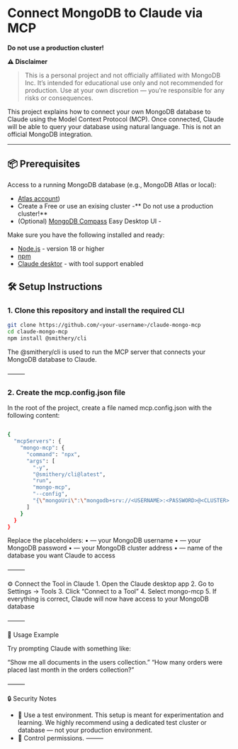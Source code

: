 # Connect MongoDB to Claude via MCP

**Do not use a production cluster!**

**⚠️ Disclaimer**
> This is a personal project and not officially affiliated with MongoDB Inc.
> It’s intended for educational use only and not recommended for production.
> Use at your own discretion — you're responsible for any risks or consequences.

This project explains how to connect your own MongoDB database to Claude using the Model Context Protocol (MCP). Once connected, Claude will be able to query your database using natural language.
This is not an official MongoDB integration. 

---

## 📦 Prerequisites

Access to a running MongoDB database (e.g., MongoDB Atlas or local):
- [Atlas account](http://bit.ly/4j0xr1I))
- Create a Free or use an exising cluster -** Do not use a production cluster!**
- (Optional) [MongoDB Compass](https://www.mongodb.com/products/tools/compass) Easy Desktop UI - 

Make sure you have the following installed and ready:
- [Node.js](https://nodejs.org/en) - version 18 or higher
- [npm](https://docs.npmjs.com/cli/v8/commands/npm-install)
- [Claude desktor](https://claude.ai/download) - with tool support enabled 


## 🛠 Setup Instructions

### 1. Clone this repository and install the required CLI

```bash
git clone https://github.com/<your-username>/claude-mongo-mcp
cd claude-mongo-mcp
npm install @smithery/cli
```
The @smithery/cli is used to run the MCP server that connects your MongoDB database to Claude.

⸻

### 2. Create the mcp.config.json file

In the root of the project, create a file named mcp.config.json with the following content:
```bash

{
  "mcpServers": {
    "mongo-mcp": {
      "command": "npx",
      "args": [
        "-y",
        "@smithery/cli@latest",
        "run",
        "mongo-mcp",
        "--config",
        "{\"mongoUri\":\"mongodb+srv://<USERNAME>:<PASSWORD>@<CLUSTER>.mongodb.net/<DATABASE>?retryWrites=true&w=majority&authSource=admin\"}"
      ]
    }
  }
}
```
Replace the placeholders:
	•	<USERNAME> — your MongoDB username
	•	<PASSWORD> — your MongoDB password
	•	<CLUSTER> — your MongoDB cluster address
	•	<DATABASE> — name of the database you want Claude to access

⸻

⚙️ Connect the Tool in Claude
	1.	Open the Claude desktop app
	2.	Go to Settings → Tools
	3.	Click “Connect to a Tool”
	4.	Select mongo-mcp
	5.	If everything is correct, Claude will now have access to your MongoDB database

⸻

🧪 Usage Example

Try prompting Claude with something like:

“Show me all documents in the users collection.”
“How many orders were placed last month in the orders collection?”

⸻

🔒 Security Notes
- 🧪 Use a test environment. This setup is meant for experimentation and learning. We highly recommend using a dedicated test cluster or database — not your production environment.
- 🔐 Control permissions.
⸻

